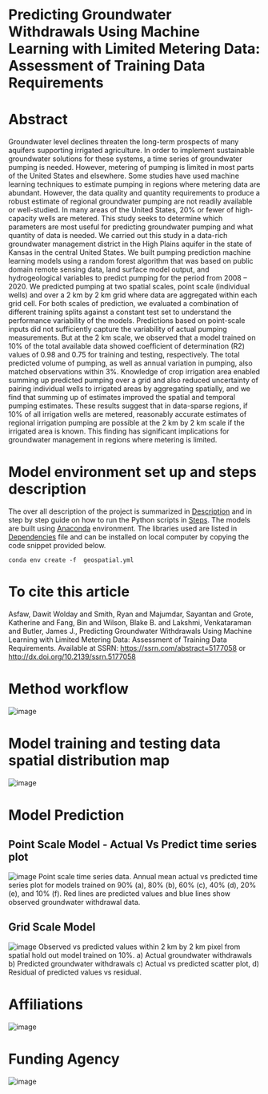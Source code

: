 # Predicting Groundwater Withdrawals Using Machine Learning with Limited Metering Data: Assessment of Training Data Requirements 
# Abstract
Groundwater level declines threaten the long-term prospects of many aquifers supporting irrigated agriculture. In order to implement sustainable groundwater solutions for these systems, a time series of groundwater pumping is needed. However, metering of pumping is limited in most parts of the United States and elsewhere. Some studies have used machine learning techniques to estimate pumping in regions where metering data are abundant. However, the data quality and quantity requirements to produce a robust estimate of regional groundwater pumping are not readily available or well-studied. In many areas of the United States, 20% or fewer of high-capacity wells are metered. This study seeks to determine which parameters are most useful for predicting groundwater pumping and what quantity of data is needed. We carried out this study in a data-rich groundwater management district in the High Plains aquifer in the state of Kansas in the central United States. We built pumping prediction machine learning models using a random forest algorithm that was based on public domain remote sensing data, land surface model output, and hydrogeological variables to predict pumping for the period from 2008 – 2020. We predicted pumping at two spatial scales, point scale (individual wells) and over a 2 km by 2 km grid where data are aggregated within each grid cell. For both scales of prediction, we evaluated a combination of different training splits against a constant test set to understand the performance variability of the models. Predictions based on point-scale inputs did not sufficiently capture the variability of actual pumping measurements. But at the 2 km scale, we observed that a model trained on 10% of the total available data showed coefficient of determination (R2) values of 0.98 and 0.75 for training and testing, respectively. The total predicted volume of pumping, as well as annual variation in pumping, also matched observations within 3%. Knowledge of crop irrigation area enabled summing up predicted pumping over a grid and also reduced uncertainty of pairing individual wells to irrigated areas by aggregating spatially, and we find that summing up of estimates improved the spatial and temporal pumping estimates. These results suggest that in data-sparse regions, if 10% of all irrigation wells are metered, reasonably accurate estimates of regional irrigation pumping are possible at the 2 km by 2 km scale if the irrigated area is known. This finding has significant implications for groundwater management in regions where metering is limited.   
# Model environment set up and steps description
The over all description of the project is summarized in [Description](https://github.com/DawitWAsfaw/Groundwater-ML-Estimates/blob/main/README_DESCRIPTION.txt) and in step by step guide on how to run the Python scripts in [Steps](https://github.com/DawitWAsfaw/Groundwater-ML-Estimates/blob/main/README_STEPS.txt).
The models are built using [Anaconda](https://www.anaconda.com/download) environment. The libraries used are listed in [Dependencies](https://github.com/DawitWAsfaw/Groundwater-ML-Estimates/blob/main/ml_scripts/geospatial_packages.yml) file and can be installed on local computer by copying the code snippet provided below. 
```
conda env create -f  geospatial.yml
```
# To cite this article
Asfaw, Dawit Wolday and Smith, Ryan and Majumdar, Sayantan and Grote, Katherine and Fang, Bin and Wilson, Blake B. and Lakshmi, Venkataraman and Butler, James J., Predicting Groundwater Withdrawals Using Machine Learning with Limited Metering Data: Assessment of Training Data Requirements. Available at SSRN: https://ssrn.com/abstract=5177058 or http://dx.doi.org/10.2139/ssrn.5177058 
# Method workflow
![image](https://github.com/DawitWAsfaw/Groundwater-ML-Estimates/assets/89609490/bd0b6f3a-8d78-4303-840e-d21d0384d071)
# Model training and testing data spatial distribution map
![image](https://github.com/DawitWAsfaw/Groundwater-ML-Estimates/assets/89609490/fa9a75ca-9ddb-43f3-b67a-8ff92815271c)
# Model Prediction
## Point Scale Model - Actual Vs Predict time series plot 
![image](https://github.com/DawitWAsfaw/Groundwater-ML-Estimates/assets/89609490/46729ffa-9fa9-426b-a064-2a91a69deda8)
Point scale time series data. Annual mean actual vs predicted time series plot for models trained on 90% (a), 80% (b), 60% (c), 40% (d), 20% (e), and 10% (f). Red lines are predicted values and blue lines show observed groundwater withdrawal data.

## Grid Scale Model
![image](https://github.com/DawitWAsfaw/Groundwater-ML-Estimates/assets/89609490/7083c392-730e-4c62-915f-1e6d25e188c7)
Observed vs predicted values within 2 km by 2 km pixel from spatial hold out model trained on 10%. a) Actual groundwater withdrawals b) Predicted groundwater withdrawals c) Actual vs predicted scatter plot, d) Residual of predicted values vs residual.

# Affiliations
![image](https://github.com/DawitWAsfaw/Groundwater-ML-Estimates/assets/89609490/6c5743ea-a83e-4f83-8363-eb0585ee0b72)

# Funding Agency
![image](https://github.com/DawitWAsfaw/Groundwater-ML-Estimates/assets/89609490/3125ed01-e1c8-416e-b4a6-131febe2f056)








